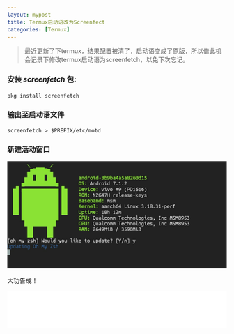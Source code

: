 ```yaml
---
layout: mypost
title: Termux启动语改为Screenfect
categories: [Termux] 
---
```


> 最近更新了下termux，结果配置被清了，启动语变成了原版，所以借此机会记录下修改termux启动语为screenfetch，以免下次忘记。

###  安装 _screenfetch_ 包:

`pkg install screenfetch`

### 输出至启动语文件

`screenfetch > $PREFIX/etc/motd`

### 新建活动窗口

![2021-12-04-img1.png](/posts/2021/2021-12-04-img1.png)

大功告成！


<!-- 属性什么的不要错了，最好用双引号括住 -->
<!-- 网易云的iframe需要做些调整，调整如下 -->
<iframe src="//music.163.com/outchain/player?type=2&id=22785170&auto=0&height=66" frameborder="0" width="100%" height="86px">
</iframe>
